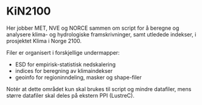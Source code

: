 # KiN2100

Her jobber MET, NVE og NORCE sammen om script for å beregne og analysere klima- og hydrologiske framskrivninger, 
samt utledede indekser, i prosjektet Klima i Norge 2100.

Filer er organisert i forskjellige undermapper:
- ESD for empirisk-statistisk nedskalering
- indices for beregning av klimaindekser
- geoinfo for regioninndeling, masker og shape-filer

Notér at dette området kun skal brukes til script og mindre datafiler, mens større datafiler skal deles på ekstern PPI (LustreC).

